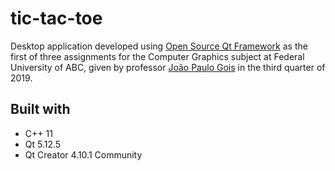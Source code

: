 # tic-tac-toe

Desktop application developed using [Open Source Qt Framework](https://www.qt.io/) as the first of three assignments for the Computer Graphics subject at Federal University of ABC, given by professor [João Paulo Gois](http://professor.ufabc.edu.br/~joao.gois/) in the third quarter of 2019.

## Built with

- C++ 11
- Qt 5.12.5
- Qt Creator 4.10.1 Community
